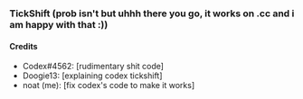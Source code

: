 ### TickShift (prob isn't but uhhh there you go, it works on .cc and i am happy with that :))
#### Credits
 - Codex#4562: [rudimentary shit code]
 - Doogie13: [explaining codex tickshift]
 - noat (me): [fix codex's code to make it works]
